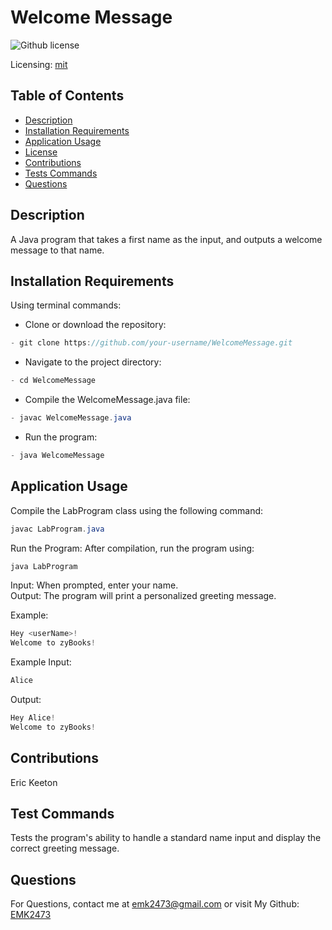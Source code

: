 # Welcome Message
![Github license](https://img.shields.io/badge/mit-blue.svg)
 
 Licensing: [mit](https://choosealicense.com/licenses/mit/)

## Table of Contents
- [Description](#description)
- [Installation Requirements](#installation-requirements)
- [Application Usage](#application-usage)
- [License](#licensing-information)
- [Contributions](#contributions)
- [Tests Commands](#tests-commands)
- [Questions](#questions)
## Description
A Java program that takes a first name as the input, and outputs a welcome message to that name.

## Installation Requirements
Using terminal commands: 

- Clone or download the repository: 
```Java 
- git clone https://github.com/your-username/WelcomeMessage.git 
```

- Navigate to the project directory: 
```Java
- cd WelcomeMessage 
```
- Compile the WelcomeMessage.java file: 
```Java
- javac WelcomeMessage.java 
```
- Run the program: 
```Java
- java WelcomeMessage
```  

## Application Usage
Compile the LabProgram class using the following command:
```Java
javac LabProgram.java 
```
Run the Program: After compilation, run the program using:
```Java
java LabProgram 
```
Input: When prompted, enter your name.  
Output: The program will print a personalized greeting message. 

Example:  
```Java
Hey <userName>! 
Welcome to zyBooks! 
```
Example Input:  
```Java
Alice 
```
Output:
```Java
Hey Alice! 
Welcome to zyBooks!
```

## Contributions
Eric Keeton

## Test Commands
Tests the program's ability to handle a standard name input and display the correct greeting message.

## Questions
For Questions, contact me at emk2473@gmail.com or visit My Github: [EMK2473](https://github.com/EMK2473)